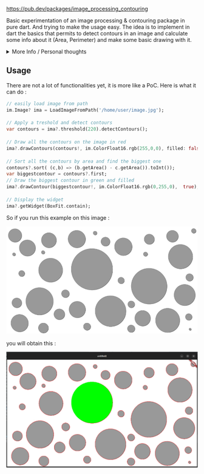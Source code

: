 https://pub.dev/packages/image_processing_contouring

Basic experimentation of an image processing & contouring package in pure dart. And trying to make the usage easy.
The idea is to implement in dart the basics that permits to detect contours in an image and calculate some info about it (Area, Perimeter) and make some basic drawing with it.

<details>
  <summary>More Info / Personal thoughts</summary>
  
- This is an experimentation, I will see if I implement more things if I or someone? need
- Being in pure dart make it really portable and usable on every platform. Only dependency is image dart package.
- I didn't test performance yet. I suppose it won't be incredible because at this point optimisation is not my goal but it seems to run quickly enough for my use case
  
</details>

## Usage

There are not a lot of functionalities yet, it is more like a PoC. Here is what it can do :

```dart
// easily load image from path
im.Image? ima = LoadImageFromPath('/home/user/image.jpg');

// Apply a treshold and detect contours
var contours = ima?.threshold(220).detectContours();

// Draw all the contours on the image in red
ima?.drawContours(contours!, im.ColorFloat16.rgb(255,0,0), filled: false);

// Sort all the contours by area and find the biggest one
contours?.sort( (c,b) => (b.getArea() - c.getArea()).toInt());
var biggestcontour = contours?.first;
// Draw the biggest contour in green and filled
ima?.drawContour(biggestcontour!, im.ColorFloat16.rgb(0,255,0),  true);

// Display the widget
ima?.getWidget(BoxFit.contain);
```

So if you run this example on this image :

<img src="https://raw.githubusercontent.com/kikipoulet/Flutter-image_processing_contouring/main/image.jpg"></img>

you will obtain this :

<img src="https://raw.githubusercontent.com/kikipoulet/Flutter-image_processing_contouring/main/result.png"></img>
